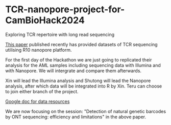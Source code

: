 # TCR-nanopore-project-for-CamBioHack2024
Exploring TCR repertoire with long read sequencing

[This paper](https://www.nature.com/articles/s41467-023-44137-7) published recently has provided datasets of TCR sequencing utilising R10 nanopore platform.

For the first day of the Hackathon we are just going to replicated their analysis for the AML samples including sequencing data with Illumina and with Nanopore. We will intergrate and compare them afterwards.

Xin will lead the Illumina analysis and Shutong will lead the Nanopore analysis, after which data will be integrated into R by Xin. Teru can choose to join either branch of the project.

[Google doc for data resources](https://docs.google.com/document/d/1o6SMYqVzAk-8GaBZFU5klaJo8ysTxeJxoI3rnc0dqw0/edit?usp=sharing)

We are now focusing on the session: "Detection of natural genetic barcodes by ONT sequencing: efficiency and limitations" in the above paper.
